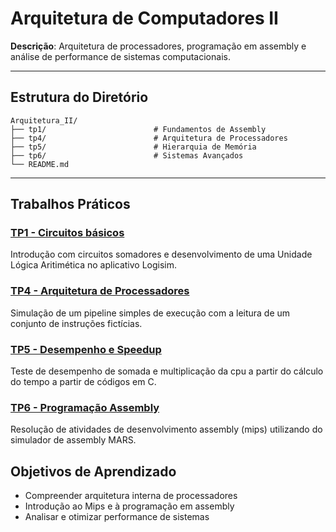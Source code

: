 # Arquitetura de Computadores II

**Descrição**: Arquitetura de processadores, programação em assembly e análise de performance de sistemas computacionais.

---

## Estrutura do Diretório

```
Arquitetura_II/
├── tp1/                        # Fundamentos de Assembly
├── tp4/                        # Arquitetura de Processadores  
├── tp5/                        # Hierarquia de Memória
├── tp6/                        # Sistemas Avançados
└── README.md
```

---

## Trabalhos Práticos

### [TP1 - Circuitos básicos](./tp1/)
Introdução com circuitos somadores e desenvolvimento de uma Unidade Lógica Aritimética no aplicativo Logisim.

### [TP4 - Arquitetura de Processadores](./tp4/)
Simulação de um pipeline simples de execução com a leitura de um conjunto de instruções fictícias.

### [TP5 - Desempenho e Speedup](./tp5/)
Teste de desempenho de somada e multiplicação da cpu a partir do cálculo do tempo a partir de códigos em C.

### [TP6 - Programação Assembly](./tp6/)
Resolução de atividades de desenvolvimento assembly (mips) utilizando do simulador de assembly MARS.

## Objetivos de Aprendizado

- Compreender arquitetura interna de processadores
- Introdução ao Mips e à programação em assembly
- Analisar e otimizar performance de sistemas